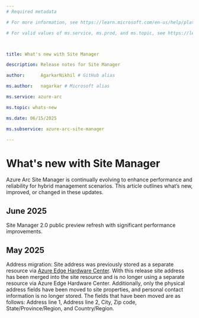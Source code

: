 ```yaml
---
# Required metadata
# For more information, see https://learn.microsoft.com/en-us/help/platform/learn-editor-add-metadata
# For valid values of ms.service, ms.prod, and ms.topic, see https://learn.microsoft.com/en-us/help/platform/metadata-taxonomies

title: What's new with Site Manager
description: Release notes for Site Manager
author:      AgarkarNikhil # GitHub alias
ms.author:   nagarkar # Microsoft alias
ms.service: azure-arc
ms.topic: whats-new
ms.date: 06/15/2025
ms.subservice: azure-arc-site-manager
---
```



# What's new with Site Manager

Azure Arc Site Manager is continually evolving to enhance performance and reliability for hybrid management scenarios. This article outlines what’s new, improved, or changed in these updates.

## June 2025
Site Manager 2.0 public preview refresh with significant performance improvements.

## May 2025
Address migration: Site address was previously stored as a separate resource via [Azure Edge Hardware Center](/azure/azure-edge-hardware-center/azure-edge-hardware-center-overview). With this release site address has been merged into the site resource and is no longer using a separate resource via Azure Edge Hardware Center. Additionally, only the physical address fields have been moved to site properties, and personal contact information is no longer stored. The fields that have been moved are as follows: Address line 1, Address line 2, City, Zip code, State/Province/Region, and Country/Region.

